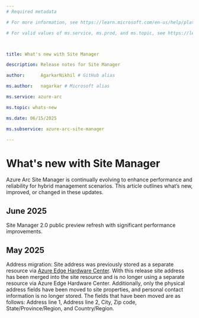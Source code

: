 ```yaml
---
# Required metadata
# For more information, see https://learn.microsoft.com/en-us/help/platform/learn-editor-add-metadata
# For valid values of ms.service, ms.prod, and ms.topic, see https://learn.microsoft.com/en-us/help/platform/metadata-taxonomies

title: What's new with Site Manager
description: Release notes for Site Manager
author:      AgarkarNikhil # GitHub alias
ms.author:   nagarkar # Microsoft alias
ms.service: azure-arc
ms.topic: whats-new
ms.date: 06/15/2025
ms.subservice: azure-arc-site-manager
---
```



# What's new with Site Manager

Azure Arc Site Manager is continually evolving to enhance performance and reliability for hybrid management scenarios. This article outlines what’s new, improved, or changed in these updates.

## June 2025
Site Manager 2.0 public preview refresh with significant performance improvements.

## May 2025
Address migration: Site address was previously stored as a separate resource via [Azure Edge Hardware Center](/azure/azure-edge-hardware-center/azure-edge-hardware-center-overview). With this release site address has been merged into the site resource and is no longer using a separate resource via Azure Edge Hardware Center. Additionally, only the physical address fields have been moved to site properties, and personal contact information is no longer stored. The fields that have been moved are as follows: Address line 1, Address line 2, City, Zip code, State/Province/Region, and Country/Region.

